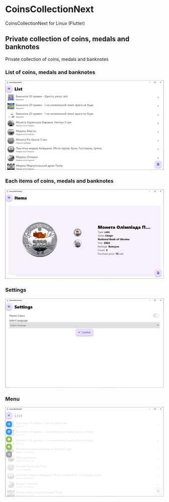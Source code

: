 # CoinsCollectionNext
CoinsCollectionNext for Linux (Flutter)

## Private collection of coins, medals and banknotes

Private collection of coins, medals and banknotes

### List of coins, medals and banknotes
![coinnext_list.png](/screenshots/coinnext_list.png)

### Each items of coins, medals and banknotes
![coinnext_items.png](/screenshots/coinnext_items.png)

### Settings
![coinnext_settings.png](/screenshots/coinnext_settings.png)

### Menu
![coinnext_menu.png](/screenshots/coinnext_menu.png)
